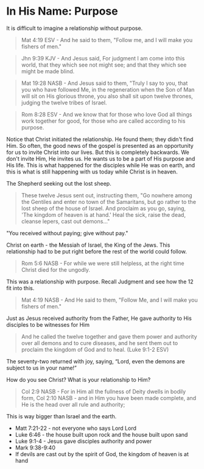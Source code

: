 In His Name: Purpose
====================

It is difficult to imagine a relationship without purpose.

> Mat 4:19 ESV - And he said to them, "Follow me, and I will make you fishers of men."


> Jhn 9:39 KJV - And Jesus said, For judgment I am come into this world, that they which see not might see; and that they which see might be made blind.


> Mat 19:28 NASB - And Jesus said to them, "Truly I say to you, that you who have followed Me, in the regeneration when the Son of Man will sit on His glorious throne, you also shall sit upon twelve thrones, judging the twelve tribes of Israel.



> Rom 8:28 ESV - And we know that for those who love God all things work together for good, for those who are called according to his purpose.

Notice that Christ initiated the relationship. He found them; they didn't find Him. So often, the good news of the gospel is presented as an opportunity for us to invite Christ into our lives. But this is completely backwards. We don't invite Him, He invites us. He wants us to be a part of His purpose and His life. This is what happened for the disciples while He was on earth, and this is what is still happening with us today while Christ is in heaven.



The Shepherd seeking out the lost sheep.

> These twelve Jesus sent out, instructing them, "Go nowhere among the Gentiles and enter no town of the Samaritans, but go rather to the lost sheep of the house of Israel. And proclaim as you go, saying, 'The kingdom of heaven is at hand.' Heal the sick, raise the dead, cleanse lepers, cast out demons..."



"You received without paying; give without pay."

Christ on earth - the Messiah of Israel, the King of the Jews. This relationship had to be put right before the rest of the world could follow.

> Rom 5:6 NASB - For while we were still helpless, at the right time Christ died for the ungodly.

This was a relationship with purpose. Recall Judgment and see how the 12 fit into this.

> Mat 4:19 NASB - And He said to them, "Follow Me, and I will make you fishers of men."


Just as Jesus received authority from the Father, He gave authority to His disciples to be witnesses for Him

> And he called the twelve together and gave them power and authority over all demons and to cure diseases, and he sent them out to proclaim the kingdom of God and to heal. (Luke 9:1-2 ESV)

The seventy-two returned with joy, saying, “Lord, even the demons are subject to us in your name!”

How do you see Christ? What is your relationship to Him?

> Col 2:9 NASB - For in Him all the fullness of Deity dwells in bodily form,
> Col 2:10 NASB - and in Him you have been made complete, and He is the head over all rule and authority;

This is way bigger than Israel and the earth.

- Matt 7:21-22 - not everyone who says Lord Lord
- Luke 6:46 - the house built upon rock and the house built upon sand
- Luke 9:1-4 - Jesus gave disciples authority and power
- Mark 9:38-9:40
- If devils are cast out by the spirit of God, the kingdom of heaven is at hand
